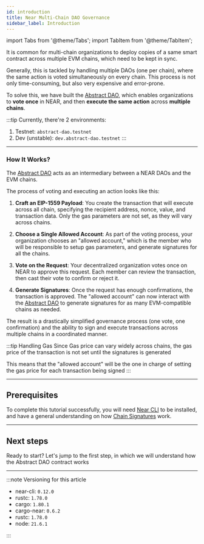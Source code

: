 ```yaml
---
id: introduction
title: Near Multi-Chain DAO Governance
sidebar_label: Introduction
---
```


import Tabs from '@theme/Tabs';
import TabItem from '@theme/TabItem';

It is common for multi-chain organizations to deploy copies of a same smart contract across multiple EVM chains, which need to be kept in sync.

Generally, this is tackled by handling multiple DAOs (one per chain), where the same action is voted simultaneously on every chain. This process is not only time-consuming, but also very expensive and error-prone.

To solve this, we have built the [Abstract DAO](https://github.com/nearuaguild/abstract-dao), which enables organizations to **vote once** in NEAR, and then **execute the same action** across **multiple chains**.

:::tip
Currently, there're 2 environments:

1. Testnet: `abstract-dao.testnet`
2. Dev (unstable): `dev.abstract-dao.testnet`
:::

---

### How It Works?

The [Abstract DAO](https://github.com/nearuaguild/abstract-dao) acts as an intermediary between a NEAR DAOs and the EVM chains.

The process of voting and executing an action looks like this:

1. **Craft an EIP-1559 Payload**: You create the transaction that will execute across all chain, specifying the recipient address, nonce, value, and transaction data. Only the gas parameters are not set, as they will vary across chains.

2. **Choose a Single Allowed Account**: As part of the voting process, your organization chooses an "allowed account," which is the member who will be responsible to setup gas parameters, and generate signatures for all the chains.

3. **Vote on the Request**: Your decentralized organization votes once on NEAR to approve this request. Each member can review the transaction, then cast their vote to confirm or reject it.

4. **Generate Signatures**: Once the request has enough confirmations, the transaction is approved. The "allowed account" can now interact with the [Abstract DAO](https://github.com/nearuaguild/abstract-dao) to generate signatures for as many EVM-compatible chains as needed.

The result is a drastically simplified governance process (one vote, one confirmation) and the ability to sign and execute transactions across multiple chains in a coordinated manner.

:::tip Handling Gas
Since Gas price can vary widely across chains, the gas price of the transaction is not set until the signatures is generated

This means that the "allowed account" will be the one in charge of setting the gas price for each transaction being signed
:::


---

## Prerequisites

To complete this tutorial successfully, you will need [Near CLI](/tools/near-cli#installation) to be installed, and have a general understanding on how [Chain Signatures](/build/chain-abstraction/chain-signatures/getting-started) work.

---

## Next steps

Ready to start? Let's jump to the first step, in which we will understand how the Abstract DAO contract works

---

:::note Versioning for this article

- near-cli: `0.12.0`
- rustc: `1.78.0`
- cargo: `1.80.1`
- cargo-near: `0.6.2`
- rustc: `1.78.0`
- node: `21.6.1`

:::
